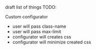draft list of things TODO:

Custom configurator
* user will pass class-name
* user will pass max-limit
* configurator will creates css
* configurator will minimize created css
